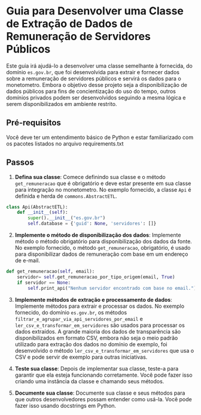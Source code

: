 # Guia para Desenvolver uma Classe de Extração de Dados de Remuneração de Servidores Públicos

Este guia irá ajudá-lo a desenvolver uma classe semelhante à fornecida, do domínio `es.gov.br`, que foi desenvolvida para extrair e fornecer dados sobre a remuneração de servidores públicos e servirá os dados para o monetometro.
Embora o objetivo desse projeto seja a disponibilização de dados públicos para fins de concientização do uso do tempo, outros domínios privados podem ser desenvolvidos seguindo a mesma lógica e serem disponibilizados em ambiente restrito.

## Pré-requisitos

Você deve ter um entendimento básico de Python e estar familiarizado com os pacotes listados no arquivo requirements.txt



## Passos

1. **Defina sua classe**: Comece definindo sua classe e o método `get_remuneracao` que é obrigatório e deve estar presente em sua classe para integração no monetometro. No exemplo fornecido, a classe `Api` é definida e herda de `commons.AbstractETL`.

```python
class Api(AbstractETL):
    def __init__(self):
        super().__init__("es.gov.br")
        self.database = {'guid': None, 'servidores': []}
```
		
2. **Implemente o método de disponibilização dos dados**:  Implemente método o método obrigatório para disponibilização dos dados da fonte. No exemplo fornecido, o método `get_remuneracao`, obrigatório, é usado para disponibilizar dados de remuneração com base em um endereço de e-mail.

```python
def get_remuneracao(self, email):
    servidor= self.get_remuneracao_por_tipo_origem(email, True)            
    if servidor == None:
        self.print_api("Nenhum servidor encontrado com base no email.")
```


3. **Implemente métodos de extração e processamento de dados**: Implemente métodos para extrair e processar os dados. No exemplo fornecido, do domínio `es.gov.br`, os métodos `filtrar_e_agrupar_via_api_servidores_por_email` e `ler_csv_e_transformar_em_servidores` são usados para processar os dados extraídos. A grande maioria dos dados de transparência são disponibilizados em formato CSV, embora não seja o meio padrão utilizado para extração dos dados no domínio de exemplo, foi desenvolvido o método `ler_csv_e_transformar_em_servidores` que usa o CSV e pode servir de exemplo para outras iniciativas.

4. **Teste sua classe**: Depois de implementar sua classe, teste-a para garantir que ela esteja funcionando corretamente. Você pode fazer isso criando uma instância da classe e chamando seus métodos.

5. **Documente sua classe**: Documente sua classe e seus métodos para que outros desenvolvedores possam entender como usá-la. Você pode fazer isso usando docstrings em Python.
